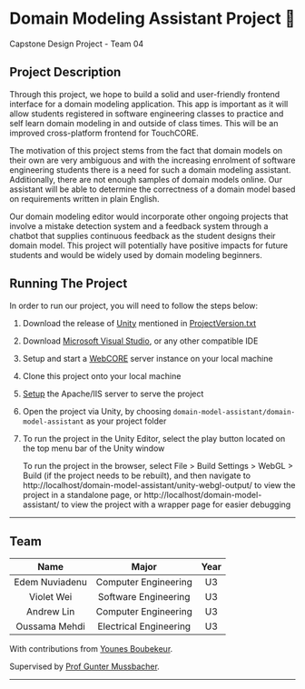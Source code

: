 # Domain Modeling Assistant Project :beginner:

Capstone Design Project - Team 04

## Project Description

Through this project, we hope to build a solid and user-friendly frontend interface for a domain modeling application.
This app is important as it will allow students registered in software engineering classes to
practice and self learn domain modeling in and outside of class times.
This will be an improved cross-platform frontend for TouchCORE.

The motivation of this project stems from the fact that domain models on their own are very ambiguous
and with the increasing enrolment of software engineering students there is a need for such a domain modeling assistant.
Additionally, there are not enough samples of domain models online.
Our assistant will be able to determine the correctness of a domain model 
based on requirements written in plain English. 

Our domain modeling editor would incorporate other ongoing projects
that involve a mistake detection system and a feedback system
through a chatbot that supplies continuous feedback as the student designs their domain model.
This project will potentially have positive impacts for future students 
and would be widely used by domain modeling beginners.

## Running The Project
In order to run our project, you will need to follow the steps below:

1. Download the release of [Unity](https://unity3d.com/get-unity/download) mentioned in
[ProjectVersion.txt](domain-model-assistant/ProjectSettings/ProjectVersion.txt)
1. Download [Microsoft Visual Studio](https://visualstudio.microsoft.com/downloads/), or any other compatible IDE
1. Setup and start a [WebCORE](https://bitbucket.org/mcgillram/) server instance on your local machine
1. Clone this project onto your local machine
1. [Setup](documentation/Unity-WebGL-Apache-Server-Setup.md) the Apache/IIS server to serve the project
1. Open the project via Unity, by choosing
`domain-model-assistant/domain-model-assistant` as your project folder
1. To run the project in the Unity Editor,
select the play button located on the top menu bar of the Unity window

   To run the project in the browser, select
File > Build Settings > WebGL > Build (if the project needs to be rebuilt), and then navigate to
http://localhost/domain-model-assistant/unity-webgl-output/
to view the project in a standalone page, or
http://localhost/domain-model-assistant/ to view the project
with a wrapper page for easier debugging


___

## Team 

| Name              | Major                  | Year |
|:-----------------:|:----------------------:|:----:|
|Edem Nuviadenu     | Computer Engineering   | U3   |
|Violet Wei         | Software Engineering   | U3   |
|Andrew Lin         | Computer Engineering   | U3   |
|Oussama Mehdi      | Electrical Engineering | U3   |

With contributions from [Younes Boubekeur](https://github.com/YounesB-McGill).

Supervised by [Prof Gunter Mussbacher](https://github.com/gmussbacher).

___
